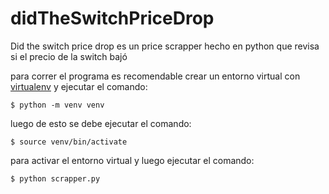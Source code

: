 # didTheSwitchPriceDrop
Did the switch price drop es un price scrapper hecho en python que revisa si el precio de la switch bajó

para correr el programa es recomendable crear un entorno virtual con [virtualenv](https://virtualenv.pypa.io/en/latest/) y ejecutar el comando:
```
$ python -m venv venv
```
luego de esto se debe ejecutar el comando:
```
$ source venv/bin/activate
```
para activar el entorno virtual y luego ejecutar el comando:
```
$ python scrapper.py
```
